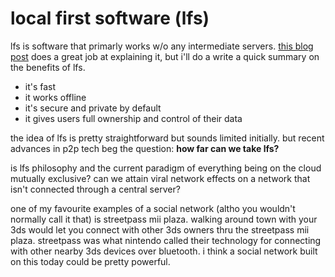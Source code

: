 # local first software (lfs)

lfs is software that primarly works w/o any intermediate servers. [this blog post](https://blog.acolyer.org/2019/11/20/local-first-software/) does a great job at explaining it, but i'll do a write a quick summary on the benefits of lfs.
- it's fast
- it works offline
- it's secure and private by default
- it gives users full ownership and control of their data

the idea of lfs is pretty straightforward but sounds limited initially. but recent advances in p2p tech beg the question: **how far can we take lfs?**

is lfs philosophy and the current paradigm of everything being on the cloud mutually exclusive? can we attain viral network effects on a network that isn't connected through a central server?

one of my favourite examples of a social network (altho you wouldn't normally call it that) is streetpass mii plaza. walking around town with your 3ds would let you connect with other 3ds owners thru the streetpass mii plaza. streetpass was what nintendo called their technology for connecting with other nearby 3ds devices over bluetooth. i think a social network built on this today could be pretty powerful.
